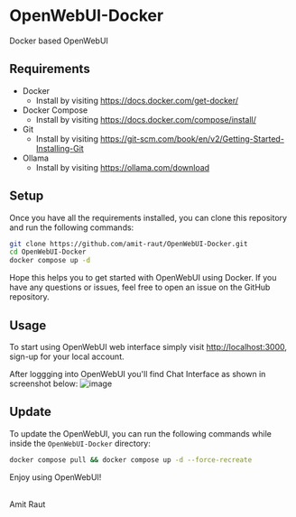 # OpenWebUI-Docker

Docker based OpenWebUI

## Requirements

- Docker
  - Install by visiting <https://docs.docker.com/get-docker/>
- Docker Compose
  - Install by visiting <https://docs.docker.com/compose/install/>
- Git
  - Install by visiting <https://git-scm.com/book/en/v2/Getting-Started-Installing-Git>
- Ollama
  - Install by visiting <https://ollama.com/download>

## Setup

Once you have all the requirements installed, you can clone this repository
and run the following commands:

```bash
git clone https://github.com/amit-raut/OpenWebUI-Docker.git
cd OpenWebUI-Docker
docker compose up -d
```

Hope this helps you to get started with OpenWebUI using Docker.
If you have any questions or issues, feel free to open an issue on the GitHub repository.

## Usage

To start using OpenWebUI web interface simply visit <http://localhost:3000>,
sign-up for your local account.

After loggging into OpenWebUI you'll find Chat Interface as shown in screenshot below:
![image](https://github.com/user-attachments/assets/3afc198c-5d2b-43ac-b237-49e811569088)


## Update

To update the OpenWebUI, you can run the following commands while inside
the `OpenWebUI-Docker` directory:

```bash
docker compose pull && docker compose up -d --force-recreate
```

Enjoy using OpenWebUI!

</br>
Amit Raut
